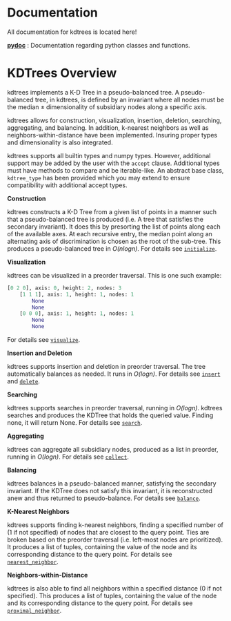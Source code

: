 # Documentation

All documentation for kdtrees is located here!

[**pydoc**](https://github.com/paradoxysm/kdtrees/tree/master/doc/pydoc) : Documentation regarding python classes and functions.

# KDTrees Overview

kdtrees implements a K-D Tree in a pseudo-balanced tree. A pseudo-balanced tree, in kdtrees, is defined by an invariant where all nodes must be the median ± dimensionality of subsidiary nodes along a specific axis.

kdtrees allows for construction, visualization, insertion, deletion, searching, aggregating, and balancing. In addition, k-nearest neighbors as well as neighbors-within-distance have been implemented. Insuring proper types and dimensionality is also integrated.

kdtrees supports all builtin types and numpy types. However, additional support may be added by the user with the `accept` clause. Additional types must have methods to compare and be iterable-like. An abstract base class, `kdtree_type` has been provided which you may extend to ensure compatibility with additional accept types.

**Construction**

kdtrees constructs a K-D Tree from a given list of points in a manner such that a pseudo-balanced tree is produced (i.e. A tree that satisfies the secondary invariant). It does this by presorting the list of points along each of the available axes. At each recursive entry, the median point along an alternating axis of discrimination is chosen as the root of the sub-tree. This produces a pseudo-balanced tree in *O(nlogn)*. For details see [`initialize`](https://github.com/paradoxysm/kdtrees/tree/master/doc/pydoc/doc_kdtree.md#initialize).

**Visualization**

kdtrees can be visualized in a preorder traversal. This is one such example:

```python
[0 2 0], axis: 0, height: 2, nodes: 3
	[1 1 1], axis: 1, height: 1, nodes: 1
		None
		None
	[0 0 0], axis: 1, height: 1, nodes: 1
		None
		None
```
For details see [`visualize`](https://github.com/paradoxysm/kdtrees/tree/master/doc/pydoc/doc_kdtree.md#visualize).

**Insertion and Deletion**

kdtrees supports insertion and deletion in preorder traversal. The tree automatically balances as needed. It runs in *O(logn)*. For details see [`insert`](https://github.com/paradoxysm/kdtrees/tree/master/doc/pydoc/doc_kdtree.md#insert) and [`delete`](https://github.com/paradoxysm/kdtrees/tree/master/doc/pydoc/doc_kdtree.md#delete).

**Searching**

kdtrees supports searches in preorder traversal, running in *O(logn)*. kdtrees searches and produces the KDTree that holds the queried value. Finding none, it will return None. For details see [`search`](https://github.com/paradoxysm/kdtrees/tree/master/doc/pydoc/doc_kdtree.md#search).

**Aggregating**

kdtrees can aggregate all subsidiary nodes, produced as a list in preorder, running in *O(logn)*. For details see [`collect`](https://github.com/paradoxysm/kdtrees/tree/master/doc/pydoc/doc_kdtree.md#collect).

**Balancing**

kdtrees balances in a pseudo-balanced manner, satisfying the secondary invariant. If the KDTree does not satisfy this invariant, it is reconstructed anew and thus returned to pseudo-balance. For details see [`balance`](https://github.com/paradoxysm/kdtrees/tree/master/doc/pydoc/doc_kdtree.md#balance).

**K-Nearest Neighbors**

kdtrees supports finding k-nearest neighbors, finding a specified number of (1 if not specified) of nodes that are closest to the query point. Ties are broken based on the preorder traversal (i.e. left-most nodes are prioritized). It produces a list of tuples, containing the value of the node and its corresponding distance to the query point. For details see [`nearest_neighbor`](https://github.com/paradoxysm/kdtrees/tree/master/doc/pydoc/doc_kdtree.md#nearest_neighbor).

**Neighbors-within-Distance**

kdtrees is also able to find all neighbors within a specified distance (0 if not specified). This produces a list of tuples, containing the value of the node and its corresponding distance to the query point. For details see [`proximal_neighbor`](https://github.com/paradoxysm/kdtrees/tree/master/doc/pydoc/doc_kdtree.md#proximal_neighbor).
